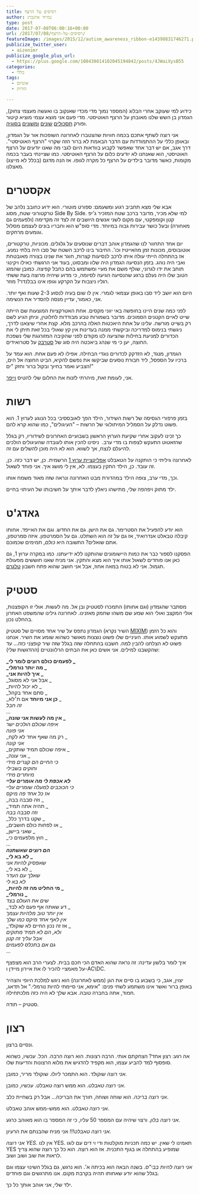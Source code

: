 ```yaml
---
title: רסיסים על הרצף
author: נמרוד איזנברג
type: post
date: 2017-07-08T06:00:16+00:00
url: /2017/07/08/רסיסים-על-הרצף/
featureImage: /images/2015/12/autism_awareness_ribbon-e14398831746271.png
publicize_twitter_user:
  - aizenimr
publicize_google_plus_url:
  - https://plus.google.com/108430814102045194842/posts/4JWaiXysB55
categories:
  - כללי
tags:
  - אוטיזם
  - הורות

---
```

<span lang="he-IL">כידוע למי שעוקב אחרי הבלוג </span><span lang="en-US">(</span><span lang="he-IL">המספר נמוך מדי מכדי שאנקוב בו ואעשה מעצמי צחוק</span><span lang="en-US">), </span><span lang="he-IL">הגמדון בן השש שלנו מאובחן על הרצף האוטיסטי</span><span lang="en-US">. </span><span lang="he-IL">מדי פעם אני מוצא עצמי מוציא קיטור ופורק <a href="/2015/08/15/%d7%aa%d7%95%d7%9d-%d7%a1%d7%99%d7%a4%d7%95%d7%a8-2/">תסכולים</a> <a href="/2015/08/20/%d7%9e%d7%99%d7%9c%d7%95%d7%9f-%d7%94%d7%a1%d7%a4%d7%a7%d7%98%d7%a8%d7%95%d7%9d-%d7%94%d7%92%d7%93%d7%95%d7%9c/">שונים</a> <a href="/2015/09/25/%d7%9e%d7%94-%d7%92%d7%95%d7%a8%d7%9d-%d7%9c%d7%96%d7%94/">ומשונים</a> <a href="/2016/10/11/%d7%99%d7%a9%d7%a8%d7%90-%d7%a1%d7%a4%d7%a7%d7%98%d7%a8%d7%95%d7%9d/">בסוגיה</a></span><span lang="en-US">.</span>

<span lang="he-IL">אני רוצה לשתף אתכם בכמה חוויות שהצטברו לאחרונה</span> <span lang="he-IL">השופכות אור על הגמדון</span><span lang="en-US">, </span><span lang="he-IL">ובאופן כללי על ההתמודדות עם הדבר הבאמת לא ברור הזה שקרוי </span><span lang="en-US">"ה</span><span lang="he-IL">רצף האוטיסטי</span><span lang="en-US">". </span><span lang="he-IL">דרך אגב</span><span lang="en-US">, </span><span lang="he-IL">אם יש דבר אחד שאפשר לקבוע בוודאות היום לגבי מה שאנו יודעים על הרצף האוטיסטי</span><span lang="en-US">, </span><span lang="he-IL">הוא שאנחנו לא יודעים כלום על הרצף האוטיסטי</span><span lang="en-US">. </span><span lang="he-IL">כמו שציינתי בעבר בכמה מקומות</span><span lang="en-US">, </span><span lang="he-IL">כאשר מדובר בילדים על הרצף</span><span lang="en-US"> </span><span lang="he-IL">כל מקרה לגופו</span><span lang="en-US">. </span><span lang="he-IL">אז הנה מדגם </span><span lang="en-US">(</span><span lang="he-IL">בכלל לא מייצג</span><span lang="en-US">) </span><span lang="he-IL">מאצלנו</span><span lang="he-IL">.</span>

# <span lang="he-IL">אקסטרים</span>

<span lang="he-IL">אבא שלי מצא תחביב רגוע ומשעמם</span><span lang="en-US">: </span><span lang="he-IL">ספורט מוטורי</span><span lang="en-US">. </span><span lang="he-IL">הוא ידוע כחובב נלהב של טרקטורוני שטח</span><span lang="en-US">, </span><span lang="he-IL">מסוג </span><span lang="en-US">Side By Side. </span><span lang="he-IL">למי שלא מכיר</span><span lang="en-US">, </span><span lang="he-IL">מדובר ברכב שטח המזכיר ג</span><span lang="en-US">'</span><span lang="he-IL">יפ קטן וקומפקטי</span><span lang="en-US">, עם מקום לשני אנשים היושבים זה לצד זה מקדימה (ולפעמים גם מאחורה) </span><span lang="he-IL">ובעל כושר עבירות גבוה במיוחד</span><span lang="en-US">. </span><span lang="he-IL">מדי סופ</span><span lang="en-US">"</span><span lang="he-IL">ש הוא וחבריו בונים לעצמם מסלול וגומעים מרחקים</span><span lang="he-IL">.</span>

<span lang="he-IL">יום אחד התחוור לנו שהגמדון אוהב דברים שנוסעים על גלגלים</span><span lang="en-US">. </span><span lang="he-IL">מכוניות</span><span lang="en-US">, </span><span lang="he-IL">טרקטורים</span><span lang="en-US">, </span><span lang="he-IL">אוטובוסים</span><span lang="en-US">, </span><span lang="he-IL">מכונות זמן מהאייטיז וכו</span><span lang="en-US">'. </span><span lang="he-IL">החיבור בינו לרכב השטח של סבו היה בלתי נמנע</span><span lang="en-US">. </span><span lang="he-IL">אז בהתחלה הייתי עולה איתו לרכב לנסיעות קצרות</span><span lang="en-US">, </span><span lang="he-IL">חוגר את שנינו בצורה מאובטחת ואבי היה נוהג</span><span lang="en-US">. בזמן הנסיעה <span lang="he-IL">הגמדון היה שלוו ומבסוט</span>, </span><span lang="he-IL">בעוד אני הרגשתי כאילו ויקינגי תוחב את ידו לגרוני, שולף משם את מעיי ומשתמש בהם כחבל קפיצה</span><span lang="en-US">. </span><span lang="he-IL">כמובן שהמזג הטוב שלו היה נעלם ברגע שהנסיעה הגיעה לסיומה</span><span lang="en-US">, </span><span lang="he-IL">כי מדוע שיהיה מרוצה בעת ששתי רגליו ניצבות על הקרקע וגופו אינו בבלנדר</span><span lang="en-US">? </span><span lang="he-IL">מוזר</span><span lang="he-IL">.</span>

היום הוא יושב ליד סבו באופן עצמאי לגמרי. אין לו שום בעיה לנסוע 2-3 שעות ואף יותר. אני, כאמור, עדיין מנסה להסדיר את הנשימה.

לפני כמה שנים היינו בחופשה באי יווני מקסים. אחת האטרקציות המוצעות שם הייתה שייט לאיים הקטנים הסמוכים. מדובר בשמורות טבע מבודדות לחלוטין, וניתן הגיע לשם רק בשייט מורשה. עלינו על אחת היאכטות האלה בהרכב מלא. קצת אחרי שיצאנו לדרך, ניגשתי בנימוס למדריכה וביקשתי ממנה בעדינות אין קץ שאולי בכל זאת תיתן לי את הכדורים למניעת בחילות שהציעה לנו מקודם לפני שהקיבה המזורגגת שלי נשפכת החוצה, יען כי מי שנהג ביאכטה היה סוג של [סטרבק][1] על סטרואידים.

הגמדון, מנגד, לא הזדקק לכדורים נוגדי הבחילה. אפילו לא פעם אחת. הוא עמד על ברכיו על הספסל, ליד חבורת נוסעים שביקשו את נפשם להקיא, הביט החוצה אל הים, הצביע ואמר בחיוך ובקול ברור וחזק "ים!"

אני, לעומת זאת, מיהרתי לזנוח את החלום שלי להטיס [וייפר][2].

# <span lang="he-IL">רשות</span>

<span lang="he-IL">בזמן פרפורי הגסיסה של רשות השידור</span><span lang="en-US">, </span><span lang="he-IL">הילד הפך לאובססיבי בכל הנוגע לערוץ </span><span lang="en-US">1. </span><span lang="he-IL">הוא פשוט נדלק על הסמליל המיתולוגי של הרשות </span><span lang="en-US">&#8211; "</span><span lang="he-IL">העיגולים</span><span lang="en-US">", </span><span lang="he-IL">כמו שהוא קרא להם</span><span lang="he-IL">.</span>

<span lang="he-IL">כך</span> <span lang="he-IL">זכינו לעקוב אחרי שקיעת הערוץ הראשון בשבועיים האחרונים לשידוריו</span><span lang="en-US">, </span><span lang="he-IL">רק בגלל שהזאטוט התעקש לצפות בו מדי ערב.</span><span lang="he-IL">  </span><span lang="he-IL">ניסינו להכין אותו לעובדה שהעיגולים הולכים להיעלם לנצח</span><span lang="en-US">, </span><span lang="he-IL">אך לשווא</span><span lang="en-US">. </span><span lang="he-IL">הוא לא היה מוכן להשלים עם זה</span><span lang="he-IL">.</span>

<span lang="he-IL">לאחרונה גיליתי כי הותקנה על הטאבלט <a href="https://play.google.com/store/apps/details?id=com.applicaster.il.ch1">אפליקציית ערוץ 1</a></span><span lang="en-US"> </span><span lang="he-IL">הרשמית</span><span lang="en-US">. </span><span lang="he-IL">כן</span><span lang="en-US">, </span><span lang="he-IL">יש דבר כזה</span><span lang="en-US">. </span><span lang="he-IL">כן</span><span lang="en-US">, </span><span lang="he-IL">זה עובד</span><span lang="en-US">. </span><span lang="he-IL">כן</span><span lang="en-US">, </span><span lang="he-IL">הילד התקין בעצמו</span><span lang="en-US">. </span><span lang="he-IL">לא</span><span lang="en-US">, </span><span lang="he-IL">אין לי מושג איך</span><span lang="en-US">. </span><span lang="he-IL">אני פוחד לשאול</span><span lang="he-IL">.</span>

<span lang="he-IL">וכך</span><span lang="en-US">, </span><span lang="he-IL">מדי ערב</span><span lang="en-US">, </span><span lang="he-IL">צופה הילד במהדורת מבט האחרונה ונראה שזה מאוד משמח אותו</span><span lang="en-US">.</span>

<span lang="he-IL">ילד מתוק ויפהפה שלי, מתישהו ניאלץ לדבר איתך על חשיבותו של העיתוי</span> בחיים.

# גאדג'ט

הוא יודע להפעיל את הסטרימר. גם את הישן. גם את החדש. וגם את האייפד. אחותו קיבלה טבאלט אנדרואיד, אז גם על זה הוא השתלט. גם על הסמרטפון. איזה סמרטפון, אתם שואלים? התשובה היא _כולם_, תמימים שכמוכם.

הפסקנו לספור כבר את כמות היישומונים שהותקנו ללא ידיעתנו. כמו במקרה ערוץ 1, גם כאן אנו פוחדים לשאול אותו איך הוא מצא והתקין. אני מניח שאנו חוששים מפעולת תגמול. אני לא בטוח במאה אחוז, אבל אני חושב שהוא פתח חשבון [טלגרם][3].

# סטטיק

מסתבר שהגמדון (וגם אחותו) התמכרו לסטטיק ובן אל. מה לעשות. אולי זו הקופצנות, אולי המקצב ואולי הוא שמע שם משהו שחמק מאזנינו. לאחרונה גילינו שהמשפט האחרון בהחלט נכון.

הגמדון נתפס על שיר אחד מסויים של סטטיק (השיר נקרא [MIXIM][4]) והוא כל הזמן מתעקש לשמוע אותו. העיניים שלו פשוט נוצצות מאושר כשהוא שומע את השיר. אנחנו פשוט לא הצלחנו להבין למה. חשבנו בהתחלה שזה בגלל שזה שיר קופצני כזה&#8230; עד שהקשבנו למילים. אני אשים כאן את הבתים הרלוונטיים (ההדגשות שלי):

**_לפעמים כולם רוצים לומר לי _**  
 **_מה יותר נורמלי _**  
**_איך להיות אני _**  
_אבל אני לא מסוגל _  
_לא יכול להיות _  
_סתם אחד בקהל _  
_**כן אני מיוחד** אם ת׳לא _  
_זה חבל_  
_&#8230;_  
**_אין מה לעשות אני שונה _**  
_איפה שכולם הולכים ישר_  
_אני פונה_  
_רק מה שאף אחד לא לקח _  
_אני קונה_  
_איפה שכולם תמיד שותקים _  
_אני עונה _  
_כי החיים הם קצרים מידי_  
_וחוקים בשבילי_  
_מיותרים מידי_  
 **_לא אכפת לי מה אומרים עליי_**  
_כי הכוכבים למעלה שומרים עליי_  
_אז כל אחד פה מיקס_  
_וזה סבבה בבה _  
_תהיה אתה תמיד _  
_וזה סבבה בבה_  
_שקט בדרך כלל _  
_או לפחות כולם חושבים _  
_שאני ביישן _  
_חוץ מלפעמים כי _  
_&#8230;_  
**_הם רוצים שאשתנה_**  
 **_לא בא לי _**  
_שאפסיק להיות אני_  
_לא בא לי _  
_שאלך עם העדר_  
_לא בא לי_  
**_מי החליט מה זה להיות _**  
 **_נורמלי _**  
_שים את העולם בצד_  
_דע שאתה אף פעם לא לבד _  
_אין יותר טוב מלהיות עצמך_  
_אין לאף אחד מיקס כמו שלך_  
_אז זה נכון החיים לא שוקולד _  
_ולא, הם לא תמיד מתוקים_  
_אבל עליך זה קטן_  
_גם אם בתכלס לפעמים_  
_&#8230;_

איך לומר בלשון עדינה: זה נראה שהוא האדם הכי חכם בבית. לצערי הרב הוא מצפצף על מאמציי להכיר לו את איירון מיידן ו-AC\DC.

יצוין, אגב, כי בשבוע בו סיים את הגן (ממש לאחרונה) הוא ניגש למלכת היופי והצהיר באופן ברור ואשר אינו משתמע לשתי פנים: "אימא, אני סיימתי להיות נורמלי." אל תדאג, חמוד, אתה בחברה טובה. אבא שלך לא היה כזה מלכתחילה.

סטטיק &#8211; תודה.

# רצון

ונסיים ברצון.

אה רגע: רצון אחד? הצחקתם אותי. הרבה רצונות. הוא רוצה הרבה. הכל. עכשיו, כשהוא סופסוף למד להביע עצמו, הוא מקפיד להדגיש את מלוא הרצונות והדיעות שלו.

_אני רוצה שוקולד._ הוא התמכר ליולו. שוקולד מריר, כמובן.

_אני רוצה טאבלט._ הוא ממש רוצה טאבלט. עכשיו, כמובן.

_אני רוצה בריכה._ הוא שוחה ושוחה, חורך את הבריכה&#8230; אבל רק בשחיית כלב.

_אני רוצה טאבלט._ הוא ממש-ממש אוהב טאבלט.

_אני רוצה בלון._ ורצוי שיהיה עם המספר 50 עליו, כי זה המספר בו הוא מאוהב כרגע.

_אני רוצה טאבלט!!!_ אני מניח שהבנתם את הרעיון.

_אני רוצה YES._ אין לנו YES. תאמינו לי שאין. יש כמה תכניות מוקלטות ודי וי דים עם לוגו YES שמופיע בהתחלה או בגוף התכנית. אז הוא רוצה. הוא כל כך רוצה שהוא צריך לראות את שוב ושוב ושוב.

_אני רוצה להיות בבי"ס_. בשנה הבאה הוא בכיתה א'. הוא נרגש, גם בגלל השינוי עצמו וגם בגלל שהוא יודע שאחותו תהיה בקרבת מקום. אנו מתרגשים וגם פוחדים.

ילד שלי, אני אוהב אותך כל כך.

 [1]: https://en.wikipedia.org/wiki/Kara_Thrace
 [2]: https://en.wikipedia.org/wiki/Colonial_Viper
 [3]: https://telegram.org/
 [4]: https://www.youtube.com/watch?v=8rW_wjvT6FE